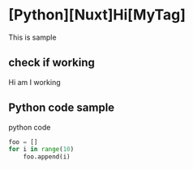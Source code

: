
# [Python][Nuxt]Hi[MyTag]
This is sample

## check if working
Hi am I working

## Python code sample
python code
```python
foo = []
for i in range(10)
    foo.append(i)
```